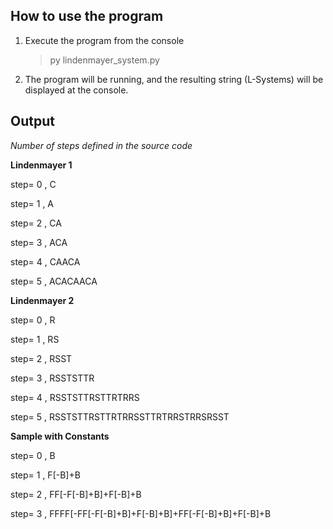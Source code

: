 How to use the program
-----------------------

1. Execute the program from the console
	> py lindenmayer_system.py
	
2. The program will be running, and the resulting string (L-Systems) will be displayed at the console.

Output
---------------------

*Number of steps defined in the source code*

**Lindenmayer 1**

step= 0 ,        C

step= 1 ,        A

step= 2 ,        CA

step= 3 ,        ACA

step= 4 ,        CAACA

step= 5 ,        ACACAACA

**Lindenmayer 2**

step= 0 ,        R

step= 1 ,        RS

step= 2 ,        RSST

step= 3 ,        RSSTSTTR

step= 4 ,        RSSTSTTRSTTRTRRS

step= 5 ,        RSSTSTTRSTTRTRRSSTTRTRRSTRRSRSST

**Sample with Constants**

step= 0 ,        B

step= 1 ,        F[-B]+B

step= 2 ,        FF[-F[-B]+B]+F[-B]+B

step= 3 ,        FFFF[-FF[-F[-B]+B]+F[-B]+B]+FF[-F[-B]+B]+F[-B]+B